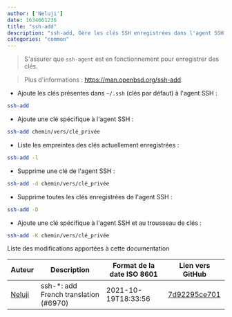```yaml
---
author: ['Neluji']
date: 1634661236
title: "ssh-add"
description: "ssh-add, Gère les clés SSH enregistrées dans l'agent SSH `ssh-agent`."
categories: "common"
---
```

> S'assurer que `ssh-agent` est en fonctionnement pour enregistrer des clés.

> Plus d'informations : <https://man.openbsd.org/ssh-add>.

- Ajoute les clés présentes dans `~/.ssh` (clés par défaut) à l'agent SSH :

```bash
ssh-add
```

- Ajoute une clé spécifique à l'agent SSH :

```bash
ssh-add chemin/vers/clé_privée
```

- Liste les empreintes des clés actuellement enregistrées :

```bash
ssh-add -l
```

- Supprime une clé de l'agent SSH :

```bash
ssh-add -d chemin/vers/clé_privée
```

- Supprime toutes les clés enregistrées de l'agent SSH :

```bash
ssh-add -D
```

- Ajoute une clé spécifique à l'agent SSH et au trousseau de clés :

```bash
ssh-add -K chemin/vers/clé_privée
```
Liste des modifications apportées à cette documentation


Auteur | Description | Format de la date ISO 8601 | Lien vers GitHub
------|-----|-----|-----
[Neluji](mailto:38362829+Neluji@users.noreply.github.com) | ssh-*: add French translation (#6970) | 2021-10-19T18:33:56 | [7d92295ce701](https://github.com/tldr-pages/tldr/commit/7d92295ce7014b1167a9d6370e83891749412f83)

